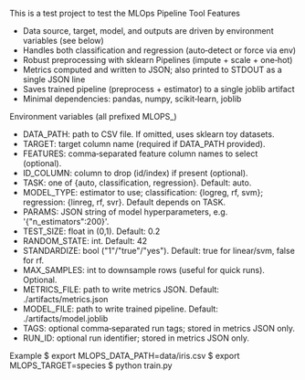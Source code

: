 This is a test project to test the MLOps Pipeline Tool
Features
- Data source, target, model, and outputs are driven by environment variables (see below)
- Handles both classification and regression (auto‑detect or force via env)
- Robust preprocessing with sklearn Pipelines (impute + scale + one‑hot)
- Metrics computed and written to JSON; also printed to STDOUT as a single JSON line
- Saves trained pipeline (preprocess + estimator) to a single joblib artifact
- Minimal dependencies: pandas, numpy, scikit‑learn, joblib


Environment variables (all prefixed MLOPS_)
- DATA_PATH: path to CSV file. If omitted, uses sklearn toy datasets.
- TARGET: target column name (required if DATA_PATH provided).
- FEATURES: comma‑separated feature column names to select (optional).
- ID_COLUMN: column to drop (id/index) if present (optional).
- TASK: one of {auto, classification, regression}. Default: auto.
- MODEL_TYPE: estimator to use; classification: {logreg, rf, svm}; regression: {linreg, rf, svr}. Default depends on TASK.
- PARAMS: JSON string of model hyperparameters, e.g. '{"n_estimators":200}'.
- TEST_SIZE: float in (0,1). Default: 0.2
- RANDOM_STATE: int. Default: 42
- STANDARDIZE: bool ("1"/"true"/"yes"). Default: true for linear/svm, false for rf.
- MAX_SAMPLES: int to downsample rows (useful for quick runs). Optional.
- METRICS_FILE: path to write metrics JSON. Default: ./artifacts/metrics.json
- MODEL_FILE: path to write trained pipeline. Default: ./artifacts/model.joblib
- TAGS: optional comma‑separated run tags; stored in metrics JSON only.
- RUN_ID: optional run identifier; stored in metrics JSON only.


Example
$ export MLOPS_DATA_PATH=data/iris.csv
$ export MLOPS_TARGET=species
$ python train.py